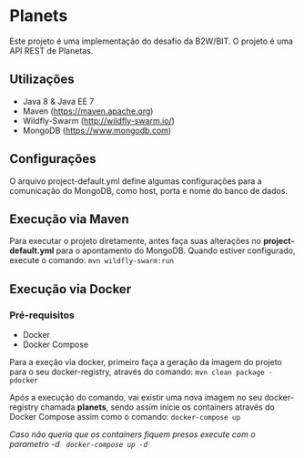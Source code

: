 # Planets
Este projeto é uma implementação do desafio da B2W/BIT. O projeto é uma API REST de Planetas.

## Utilizações
* Java 8 & Java EE 7
* Maven (https://maven.apache.org)
* Wildfly-Swarm (http://wildfly-swarm.io/)
* MongoDB (https://www.mongodb.com)

## Configurações
O arquivo project-default.yml define algumas  configurações para a comunicação do MongoDB, como host, porta e nome do banco de dados.

## Execução via Maven
Para executar o projeto diretamente, antes faça suas alterações no **project-default.yml** para o apontamento do MongoDB.
Quando estiver configurado, execute o comando:
``` mvn wildfly-swarm:run ```

## Execução via Docker
### Pré-requisitos
* Docker
* Docker Compose

Para a exeção via docker, primeiro faça a geração da imagem do projeto para o seu docker-registry, através do comando:
``` mvn clean package -pdocker ``` 

Após a execução do comando, vai existir uma nova imagem no seu docker-registry chamada **planets**, sendo assim inicie os containers através do Docker Compose assim como o comando:
``` docker-compose up ```

*Caso não queria que os containers fiquem presos execute com o parametro -d ``` docker-compose up -d```*
